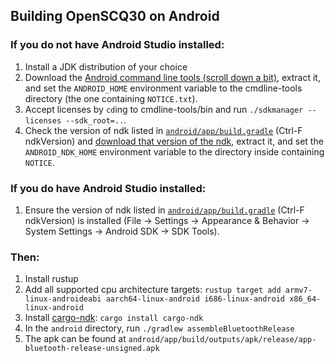 ## Building OpenSCQ30 on Android

### If you do not have Android Studio installed:

1. Install a JDK distribution of your choice
2. Download the [Android command line tools (scroll down a bit)](https://developer.android.com/studio), extract it, and set the `ANDROID_HOME` environment variable to the cmdline-tools directory (the one containing `NOTICE.txt`).
3. Accept licenses by `cd`ing to cmdline-tools/bin and run `./sdkmanager --licenses --sdk_root=..`.
4. Check the version of ndk listed in [`android/app/build.gradle`](https://github.com/Oppzippy/OpenSCQ30/blob/master/android/app/build.gradle) (Ctrl-F ndkVersion) and [download that version of the ndk](https://developer.android.com/ndk/downloads), extract it, and set the `ANDROID_NDK_HOME` environment variable to the directory inside containing `NOTICE`.

### If you do have Android Studio installed:

1. Ensure the version of ndk listed in [`android/app/build.gradle`](https://github.com/Oppzippy/OpenSCQ30/blob/master/android/app/build.gradle) (Ctrl-F ndkVersion) is installed (File -> Settings -> Appearance & Behavior -> System Settings -> Android SDK -> SDK Tools).

### Then:

1. Install rustup
2. Add all supported cpu architecture targets: `rustup target add armv7-linux-androideabi aarch64-linux-android i686-linux-android x86_64-linux-android`
3. Install [cargo-ndk](https://github.com/bbqsrc/cargo-ndk): `cargo install cargo-ndk`
4. In the `android` directory, run `./gradlew assembleBluetoothRelease`
5. The apk can be found at `android/app/build/outputs/apk/release/app-bluetooth-release-unsigned.apk`

